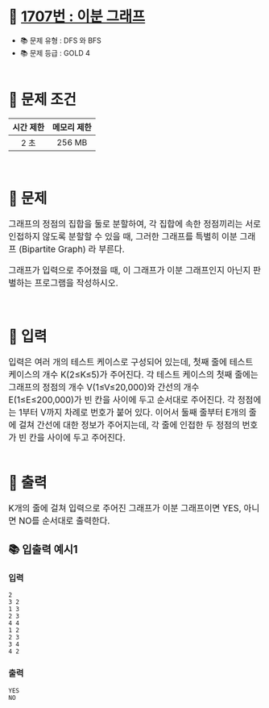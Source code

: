# 📌 [1707번 : 이분 그래프](https://www.acmicpc.net/problem/1707)
- 📚 문제 유형 : DFS 와 BFS
- 📚 문제 등급 : GOLD 4
  <br/><br/>

# 📌 문제 조건

|시간 제한|메모리 제한|
|:------:|:---:|
|2 초|256 MB|
<br/>

# 📌 문제
<div style="font-size: 17px">
그래프의 정점의 집합을 둘로 분할하여, 각 집합에 속한 정점끼리는 서로 인접하지 않도록 분할할 수 있을 때, 그러한 그래프를 특별히 이분 그래프 (Bipartite Graph) 라 부른다.

그래프가 입력으로 주어졌을 때, 이 그래프가 이분 그래프인지 아닌지 판별하는 프로그램을 작성하시오.
</div>
<br/>

# 📌 입력
<div style="font-size: 17px">
입력은 여러 개의 테스트 케이스로 구성되어 있는데, 첫째 줄에 테스트 케이스의 개수 K(2≤K≤5)가 주어진다. 각 테스트 케이스의 첫째 줄에는 그래프의 정점의 개수 V(1≤V≤20,000)와 간선의 개수 E(1≤E≤200,000)가 빈 칸을 사이에 두고 순서대로 주어진다. 각 정점에는 1부터 V까지 차례로 번호가 붙어 있다. 이어서 둘째 줄부터 E개의 줄에 걸쳐 간선에 대한 정보가 주어지는데, 각 줄에 인접한 두 정점의 번호가 빈 칸을 사이에 두고 주어진다.
</div>
<br/>

# 📌 출력
<div style="font-size: 17px">
K개의 줄에 걸쳐 입력으로 주어진 그래프가 이분 그래프이면 YES, 아니면 NO를 순서대로 출력한다.
</div>

## 📚 입출력 예시1
### 입력 
    2
    3 2
    1 3
    2 3
    4 4
    1 2
    2 3
    3 4
    4 2

### 출력
    YES
    NO